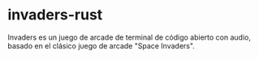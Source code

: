 # invaders-rust
 Invaders es un juego de arcade de terminal de código abierto con audio, basado en el clásico juego de arcade "Space Invaders".
